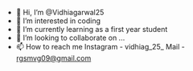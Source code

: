 - 👋 Hi, I’m @Vidhiagarwal25
- 👀 I’m interested in coding 
- 🌱 I’m currently learning as a first year student 
- 💞️ I’m looking to collaborate on ...
- 📫 How to reach me 
     Instagram - vidhiag_25_
     Mail - rgsmvg09@gmail.com 

<!---
Vidhiagarwal25/Vidhiagarwal25 is a ✨ special ✨ repository because its `README.md` (this file) appears on your GitHub profile.
You can click the Preview link to take a look at your changes.
--->
